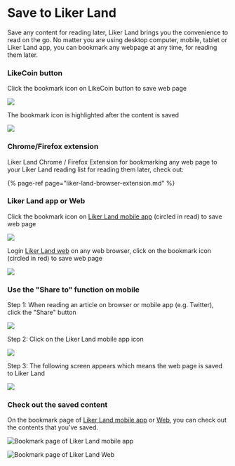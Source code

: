 # Save to Liker Land

Save any content for reading later, Liker Land brings you the convenience to read on the go. No matter you are using desktop computer, mobile, tablet or Liker Land app, you can bookmark any webpage at any time, for reading them later.

### LikeCoin button

Click the bookmark icon on LikeCoin button to save web page 

![](https://gblobscdn.gitbook.com/assets%2F-LL4mdaVjNgL6A1--PV0%2F-MEzlcNlvHVFcqOGC6i-%2F-MEzmfs1y2Bu6aSNXtOt%2Flikecoin-button-save-later-1.png?alt=media&token=a0c2a48f-e16e-4593-a31e-51d7a88c1775)

The bookmark icon is highlighted after the content is saved

![](https://gblobscdn.gitbook.com/assets%2F-LL4mdaVjNgL6A1--PV0%2F-MEzlcNlvHVFcqOGC6i-%2F-MEzn2lmYkFkrfjLxUFp%2Flikecoin-button-save-later-2.png?alt=media&token=f540cd5e-a96c-456f-8c1f-9eda5ff8563a)

### Chrome/Firefox extension <a id="shi-yong-chromefirefox-cha-jian-shou-cang-wang-ye"></a>

Liker Land Chrome / Firefox Extension for bookmarking any web page to your Liker Land reading list for reading them later, check out:

{% page-ref page="liker-land-browser-extension.md" %}

### Liker Land app or Web <a id="zai-liker-land-shou-ji-ying-yong-cheng-shi-huo-liker-land-wang-ye-ban-shou-cang-wang-ye"></a>

Click the bookmark icon on [Liker Land mobile app](https://docs.like.co/user-guide/liker-land/discovering-contents) \(circled in read\) to save web page

![](https://gblobscdn.gitbook.com/assets%2F-LL4mdaVjNgL6A1--PV0%2F-MF-OVYpFPbRnoWiNRda%2F-MF-STG0KhQlR5KB3n_S%2Flikecoin-button-save-later-5.png?alt=media&token=44c8167f-2357-4bb7-bcb5-3e7600ed262c)

Login [Liker Land web](https://docs.like.co/user-guide/liker-land/liker-land-web) on any web browser, click on the bookmark icon \(circled in red\) to save web page

![](https://gblobscdn.gitbook.com/assets%2F-LL4mdaVjNgL6A1--PV0%2F-MF-TwUtuaY5M6AifFj5%2F-MF-WSebrDn8cio9G2i2%2Flikecoin-button-save-later-3.png?alt=media&token=9349477b-d3be-4365-9741-cf4421e28573)

### Use the "Share to" function on mobile

Step 1: When reading an article on browser or mobile app \(e.g. Twitter\), click the "Share" button

![](https://gblobscdn.gitbook.com/assets%2F-LL4mdaVjNgL6A1--PV0%2F-MF-k0N8KQO1RK3mjec0%2F-MF-n53DS3rtisxWw5HN%2Flikecoin-button-save-later-6.png?alt=media&token=93a0a381-1837-425b-8877-f2a8eef2a694)

Step 2: Click on the Liker Land mobile app icon

![](https://gblobscdn.gitbook.com/assets%2F-LL4mdaVjNgL6A1--PV0%2F-MF-k0N8KQO1RK3mjec0%2F-MF-nBS9AEUzIBmkOgL2%2Flikecoin-button-save-later-7.png?alt=media&token=9a88e7d5-ec9a-4350-b4a0-12133e47a35d)

Step 3: The following screen appears which means the web page is saved to Liker Land

![](https://gblobscdn.gitbook.com/assets%2F-LL4mdaVjNgL6A1--PV0%2F-MF-k0N8KQO1RK3mjec0%2F-MF-nKi0-4O7XXTIOb2l%2Flikecoin-button-save-later-8.png?alt=media&token=2bcb27be-8642-48d8-818b-89363e7488a0)

### Check out the saved content <a id="cha-kan-yi-shou-cang-nei-rong"></a>

On the bookmark page of [Liker Land mobile app](https://docs.like.co/user-guide/liker-land/discovering-contents) or [Web](https://docs.like.co/user-guide/liker-land/liker-land-web), you can check out the contents that you've saved.

![Bookmark page of Liker Land mobile app](https://gblobscdn.gitbook.com/assets%2F-LL4mdaVjNgL6A1--PV0%2F-MA_vSa1iGM7QZFeEfyS%2F-MA_xM0d5g8YL2MOZM5_%2FIMG_0816.jpg?alt=media&token=064d6f01-f6c7-41ff-9c49-f39f261a5457)

![Bookmark page of Liker Land Web](https://gblobscdn.gitbook.com/assets%2F-LL4mdaVjNgL6A1--PV0%2F-MF-TwUtuaY5M6AifFj5%2F-MF-X98GpBX55N_XFdc9%2Flikecoin-button-save-later-4.png?alt=media&token=73c32c4b-97b8-4663-96a2-73e8fb38bb64)

